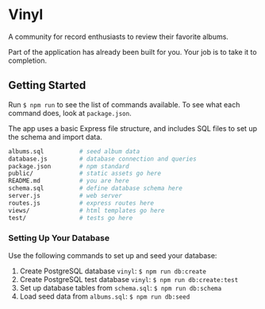 # Vinyl

A community for record enthusiasts to review their favorite albums.

Part of the application has already been built for you. Your job is to take it to completion.

## Getting Started

Run `$ npm run` to see the list of commands available. To see what each command does, look at `package.json`.

The app uses a basic Express file structure, and includes SQL files to set up the schema and import data.

```sh
albums.sql          # seed album data
database.js         # database connection and queries
package.json        # npm standard
public/             # static assets go here
README.md           # you are here
schema.sql          # define database schema here
server.js           # web server
routes.js           # express routes here
views/              # html templates go here
test/               # tests go here
```

### Setting Up Your Database

Use the following commands to set up and seed your database:

1. Create PostgreSQL database `vinyl`: `$ npm run db:create`
1. Create PostgreSQL test database `vinyl`: `$ npm run db:create:test`
1. Set up database tables from `schema.sql`: `$ npm run db:schema`
1. Load seed data from `albums.sql`: `$ npm run db:seed`
